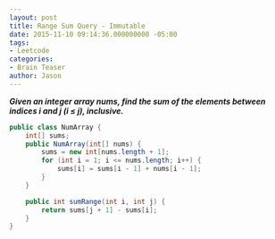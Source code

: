 ```yaml
---
layout: post
title: Range Sum Query - Immutable
date: 2015-11-10 09:14:36.000000000 -05:00
tags:
- Leetcode
categories:
- Brain Teaser
author: Jason
---
```

<p><strong><em>Given an integer array nums, find the sum of the elements between indices i and j (i ≤ j), inclusive.</em></strong></p>


``` java
public class NumArray {
    int[] sums;
    public NumArray(int[] nums) {
        sums = new int[nums.length + 1];
        for (int i = 1; i <= nums.length; i++) {
            sums[i] = sums[i - 1] + nums[i - 1];
        }
    }

    public int sumRange(int i, int j) {
        return sums[j + 1] - sums[i];
    }
}
```

